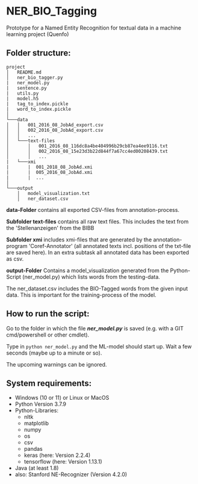 # NER_BIO_Tagging
Prototype for a Named Entity Recognition for textual data in a machine learning project (Quenfo)

## Folder structure:

```
project
│   README.md
│   ner_bio_tagger.py
|   ner_model.py
|   sentence.py
|   utils.py
|   model.h5
|   tag_to_index.pickle
|   word_to_index.pickle 
│
└───data
│   │   001_2016_08_JobAd_export.csv
│   │   002_2016_08_JobAd_export.csv
│   │   ...
│   └───text-files
│       │   001_2016_08_116dc8a4be404996b29cb87ea4ee9116.txt 
│       │   002_2016_08_15e23d3b22d844f7a67cc4ed00208439.txt
│       │   ...
|   └───xmi
|       |  001_2018_08_JobAd.xmi
|       |  005_2016_08_JobAd.xmi
|       |  ...
│   
└───output
    │   model_visualization.txt
    │   ner_dataset.csv
```

**data-Folder** contains all exported CSV-files from annotation-process.

**Subfolder text-files** contains all raw text files. This includes the text from the 'Stellenanzeigen' from the BIBB

**Subfolder xmi** includes xmi-files that are generated by the annotation-program 'Coref-Annotator' (all annotated texts incl. positions of the txt-file are saved here). In an extra subtask all annotated data has been exported as csv.

**output-Folder** Contains a model_visualization generated from the Python-Script (ner_model.py) which lists words from the testing-data.

The ner_dataset.csv includes the BIO-Tagged words from the given input data. This is important for the training-process of the model.


## How to run the script:

Go to the folder in which the file ***ner_model.py*** is saved (e.g. with a GIT cmd/powershell or other cmdlet).

Type in `python ner_model.py`  and the ML-model should start up. Wait a few seconds (maybe up to a minute or so).

The upcoming warnings can be ignored.

## System requirements:
- Windows (10 or 11) or Linux or MacOS
- Python Version 3.7.9
- Python-Libraries:
    - nltk
    - matplotlib
    - numpy
    - os
    - csv
    - pandas
    - keras (here: Version 2.2.4)
    - tensorflow (here: Version 1.13.1)
- Java (at least 1.8)
- also: Stanford NE-Recognizer (Version 4.2.0)
